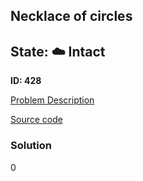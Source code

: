 ## Necklace of circles

## State: :cloud: **Intact**

**ID: 428**

[Problem Description](https://projecteuler.net/problem=428)

[Source code](main.cpp)

### Solution
0